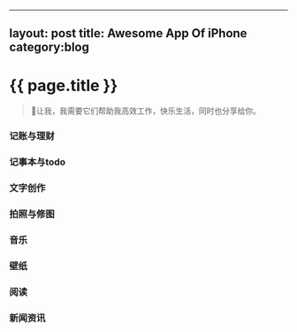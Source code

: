 
---
layout: post
title: Awesome App Of iPhone
category:blog
---

{{ page.title }}
================

> 📱让我，我需要它们帮助我高效工作，快乐生活，同时也分享给你。


### 记账与理财

### 记事本与todo

### 文字创作

### 拍照与修图

### 音乐

### 壁纸

### 阅读

### 新闻资讯
